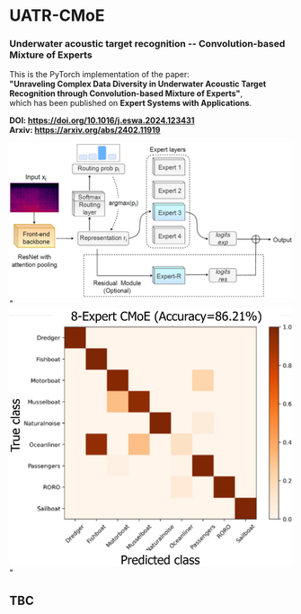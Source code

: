 # UATR-CMoE
### Underwater acoustic target recognition -- Convolution-based Mixture of Experts


This is the PyTorch implementation of the paper:   
**"Unraveling Complex Data Diversity in Underwater Acoustic Target Recognition through Convolution-based Mixture of Experts"**,      
which has been published on **Expert Systems with Applications**.     

**DOI: https://doi.org/10.1016/j.eswa.2024.123431**      
**Arxiv: https://arxiv.org/abs/2402.11919**   

![framework](figs/framework.jpg)"
![Confusion matrix](figs/results.jpg)"


## TBC


